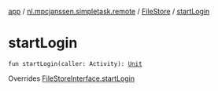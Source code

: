 [app](../../index.md) / [nl.mpcjanssen.simpletask.remote](../index.md) / [FileStore](index.md) / [startLogin](.)

# startLogin

`fun startLogin(caller: Activity): `[`Unit`](https://kotlinlang.org/api/latest/jvm/stdlib/kotlin/-unit/index.html)

Overrides [FileStoreInterface.startLogin](../-file-store-interface/start-login.md)


